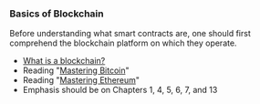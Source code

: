 ### **Basics of Blockchain**
Before understanding what smart contracts are, one should first comprehend the blockchain platform on which they operate.

- [What is a blockchain?](https://www.investopedia.com/terms/b/blockchain.asp)
- Reading "[Mastering Bitcoin](https://github.com/bitcoinbook/bitcoinbook)"
- Reading "[Mastering Ethereum](https://github.com/ethereumbook/ethereumbook)"
- Emphasis should be on Chapters 1, 4, 5, 6, 7, and 13